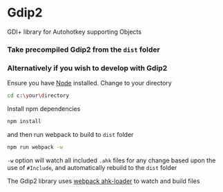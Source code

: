 # Gdip2
GDI+ library for Autohotkey supporting Objects

### Take precompiled Gdip2 from the `dist` folder
###
###
### Alternatively if you wish to develop with Gdip2

Ensure you have [Node](https://nodejs.org) installed.
Change to your directory

```bash
cd c:\your\directory
```

Install npm dependencies

```bash
npm install
```

and then run webpack to build to `dist` folder

```bash
npm run webpack -w
```

`-w` option will watch all included `.ahk` files for any change based upon the use of `#Include`, and automatically rebuild to the `dist` folder

The Gdip2 library uses [webpack ahk-loader](https://github.com/tariqporter/ahk-loader) to watch and build files